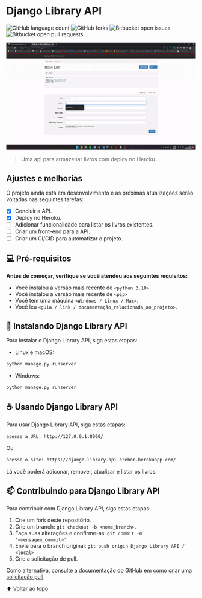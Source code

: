 # Django Library API

<!---Esses são exemplos. Veja https://shields.io para outras pessoas ou para personalizar este conjunto de escudos. Você pode querer incluir dependências, status do projeto e informações de licença aqui
O segundo parametro é o nome do repo -->

![GitHub language count](https://img.shields.io/github/languages/count/deverebor/django-library-api?style=for-the-badge)
![GitHub forks](https://img.shields.io/github/forks/deverebor/django-library-api?style=for-the-badge)
![Bitbucket open issues](https://img.shields.io/bitbucket/issues/deverebor/django-library-api?style=for-the-badge)
![Bitbucket open pull requests](https://img.shields.io/bitbucket/pr-raw/deverebor/django-library-api?style=for-the-badge)

![Vídeo](/assets/video/app-overview.gif)

> Uma api para armazenar livros com deploy no Heroku.

## Ajustes e melhorias

O projeto ainda está em desenvolvimento e as próximas atualizações serão voltadas nas seguintes tarefas:

- [x] Concluir a API.
- [x] Deploy no Heroku.
- [ ] Adicionar funcionalidade para listar os livros existentes.
- [ ] Criar um front-end para a API.
- [ ] Criar um CI/CID para automatizar o projeto.

## 💻 Pré-requisitos

**Antes de começar, verifique se você atendeu aos seguintes requisitos:**
* Você instalou a versão mais recente de `<python 3.10>`
* Você instalou a versão mais recente de `<pip>`
* Você tem uma máquina `<Windows / Linux / Mac>`.
* Você leu `<guia / link / documentação_relacionada_ao_projeto>`.

## 🚀 Instalando Django Library API

Para instalar o Django Library API, siga estas etapas:

- Linux e macOS:

```zsh
python manage.py runserver
```

- Windows:

```zsh
python manage.py runserver
```

## ☕ Usando Django Library API

Para usar Django Library API, siga estas etapas:

```zsh
acesse a URL: http://127.0.0.1:8000/
```

Ou

```zsh
acesse o site: https://django-library-api-erebor.herokuapp.com/
```

Lá você poderá adiconar, remover, atualizar e listar os livros.

## 📫 Contribuindo para Django Library API

Para contribuir com Django Library API, siga estas etapas:

1. Crie um fork deste repositório.
2. Crie um branch: `git checkout -b <nome_branch>`.
3. Faça suas alterações e confirme-as: `git commit -m '<mensagem_commit>'`
4. Envie para o branch original: `git push origin Django Library API / <local>`
5. Crie a solicitação de pull.

Como alternativa, consulte a documentação do GitHub em [como criar uma solicitação pull](https://help.github.com/en/github/collaborating-with-issues-and-pull-requests/creating-a-pull-request).

[⬆ Voltar ao topo](#django-library-api)
